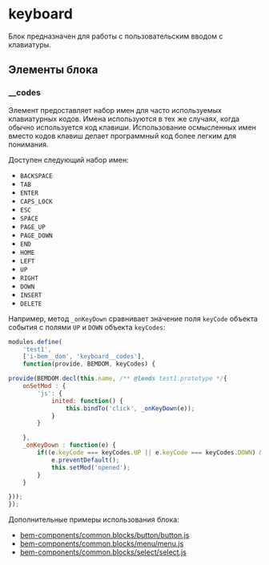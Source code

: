 # keyboard

Блок предназначен для работы с пользовательским вводом с клавиатуры.

## Элементы блока

### __codes

Элемент предоставляет набор имен для часто используемых клавиатурных кодов. Имена используются в тех же случаях, когда обычно используется код клавиши. Использование осмысленных имен вместо кодов клавиш делает программный код более легким для понимания.

Доступен следующий набор имен:

* `BACKSPACE`
* `TAB`
* `ENTER`
* `CAPS_LOCK`
* `ESC`
* `SPACE`
* `PAGE_UP`
* `PAGE_DOWN`
* `END`
* `HOME`
* `LEFT`
* `UP`
* `RIGHT`
* `DOWN`
* `INSERT`
* `DELETE`

Например, метод `_onKeyDown` сравнивает значение поля `keyCode` объекта события с полями `UP` и `DOWN` объекта `keyCodes`:

```js
modules.define(
    'test1',
    ['i-bem__dom', 'keyboard__codes'],
    function(provide, BEMDOM, keyCodes) {

provide(BEMDOM.decl(this.name, /** @lends test1.prototype */{
    onSetMod : {
        'js': {
            inited: function() {
                this.bindTo('click', _onKeyDown(e));
            }
        }

    },
    _onKeyDown : function(e) {
        if((e.keyCode === keyCodes.UP || e.keyCode === keyCodes.DOWN) && !e.shiftKey) {
            e.preventDefault();
            this.setMod('opened');
        }
    }

}));
});
```


Дополнительные примеры использования блока:

* [bem-components/common.blocks/button/button.js](https://github.com/bem/bem-components/blob/v2/common.blocks/button/button.js#L125)
* [bem-components/common.blocks/menu/menu.js](https://github.com/bem/bem-components/blob/v2/common.blocks/menu/menu.js#L97)
* [bem-components/common.blocks/select/select.js](https://github.com/bem/bem-components/blob/v2/common.blocks/select/select.js#L172)
